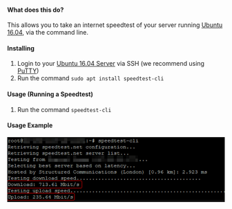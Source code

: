 #### What does this do?

This allows you to take an internet speedtest of your server running [Ubuntu 16.04](http://releases.ubuntu.com/16.04/), via the command line.

#### Installing

1. Login to your [Ubuntu 16.04 Server](http://releases.ubuntu.com/16.04/) via SSH (we recommend using [PuTTY](https://www.putty.org/))
2. Run the command `sudo apt install speedtest-cli`

#### Usage (Running a Speedtest)

1. Run the command `speedtest-cli`

#### Usage Example
![Running a Speedtest on Ubuntu 16.04](https://github.com/HexaneNetworks/help-assets/blob/master/assets/png/running-speedtest-on-ubuntu-16.04.png?raw=true)